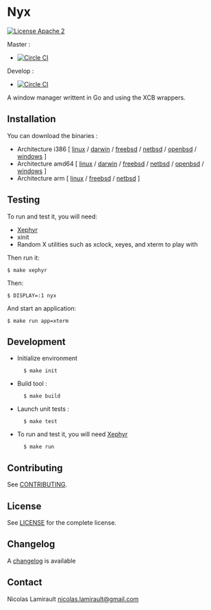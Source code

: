 # Nyx

[![License Apache 2][badge-license]](LICENSE)

Master :
* [![Circle CI](https://circleci.com/gh/nlamirault/nyx/tree/master.svg?style=svg)](https://circleci.com/gh/nlamirault/nyx/tree/master)

Develop :
* [![Circle CI](https://circleci.com/gh/nlamirault/nyx/tree/develop.svg?style=svg)](https://circleci.com/gh/nlamirault/nyx/tree/develop)

A window manager writtent in Go and using the XCB wrappers.

## Installation

You can download the binaries :

* Architecture i386 [ [linux](https://bintray.com/artifact/download/nlamirault/oss/nyx_linux_386) / [darwin](https://bintray.com/artifact/download/nlamirault/oss/nyx_darwin_386) / [freebsd](https://bintray.com/artifact/download/nlamirault/oss/nyx_freebsd_386) / [netbsd](https://bintray.com/artifact/download/nlamirault/oss/nyx_netbsd_386) / [openbsd](https://bintray.com/artifact/download/nlamirault/oss/nyx_openbsd_386) / [windows](https://bintray.com/artifact/download/nlamirault/oss/nyx_windows_386.exe) ]
* Architecture amd64 [ [linux](https://bintray.com/artifact/download/nlamirault/oss/nyx_linux_amd64) / [darwin](https://bintray.com/artifact/download/nlamirault/oss/nyx_darwin_amd64) / [freebsd](https://bintray.com/artifact/download/nlamirault/oss/nyx_freebsd_amd64) / [netbsd](https://bintray.com/artifact/download/nlamirault/oss/nyx_netbsd_amd64) / [openbsd](https://bintray.com/artifact/download/nlamirault/oss/nyx_openbsd_amd64) / [windows](https://bintray.com/artifact/download/nlamirault/oss/nyx_windows_amd64.exe) ]
* Architecture arm [ [linux](https://bintray.com/artifact/download/nlamirault/oss/nyx_linux_arm) / [freebsd](https://bintray.com/artifact/download/nlamirault/oss/nyx_freebsd_arm) / [netbsd](https://bintray.com/artifact/download/nlamirault/oss/nyx_netbsd_arm) ]



## Testing

To run and test it, you will need:

* [Xephyr][]
* xinit
* Random X utilities such as xclock, xeyes, and xterm to play with

Then run it:

    $ make xephyr

Then:

    $ DISPLAY=:1 nyx

And start an application:

    $ make run app=xterm


## Development

* Initialize environment

        $ make init

* Build tool :

        $ make build

* Launch unit tests :

        $ make test

* To run and test it, you will need [Xephyr][]

        $ make run


## Contributing

See [CONTRIBUTING](CONTRIBUTING.md).


## License

See [LICENSE](LICENSE) for the complete license.


## Changelog

A [changelog](ChangeLog.md) is available


## Contact

Nicolas Lamirault <nicolas.lamirault@gmail.com>


[badge-license]: https://img.shields.io/badge/license-Apache2-green.svg?style=flat

[Xephyr]: https://www.freedesktop.org/wiki/Software/Xephyr/
